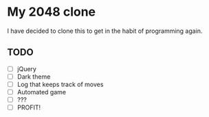 # My 2048 clone

I have decided to clone this to get in the habit of programming again.

## TODO

- [ ] jQuery
- [ ] Dark theme
- [ ] Log that keeps track of moves
- [ ] Automated game
- [ ] ???
- [ ] PROFIT!
